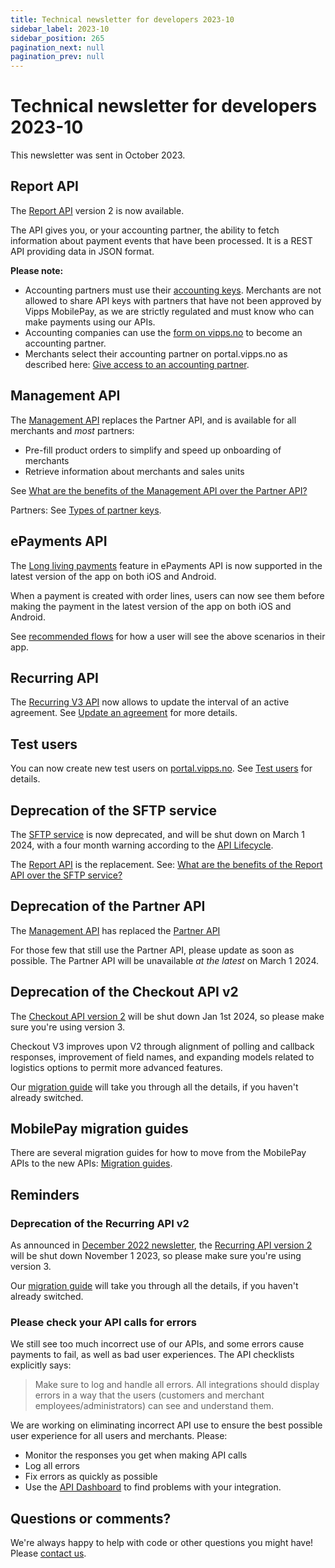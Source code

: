 ```yaml
---
title: Technical newsletter for developers 2023-10
sidebar_label: 2023-10
sidebar_position: 265
pagination_next: null
pagination_prev: null
---
```


# Technical newsletter for developers 2023-10

This newsletter was sent in October 2023.

## Report API

The [Report API](https://developer.vippsmobilepay.com/docs/APIs/report-api)
version 2 is now available.

The API gives you, or your accounting partner, the ability to
fetch information about payment events that have been processed.
It is a REST API providing data in JSON format.

**Please note:**
* Accounting partners must use their
  [accounting keys](https://developer.vippsmobilepay.com/docs/partner/partner-keys/#types-of-partner-keys).
  Merchants are not allowed to share API keys with partners that have not been approved by
  Vipps MobilePay, as we are strictly regulated and must know who can make payments using our APIs.
* Accounting companies can use the
  [form on vipps.no](https://www.vipps.no/developer/become-a-partner/)
  to become an accounting partner.
* Merchants select their accounting partner on portal.vipps.no as described here:
  [Give access to an accounting partner](https://developer.vippsmobilepay.com/docs/APIs/report-api/api-guide/overview/#give-access-to-an-accounting-partner).

## Management API

The
[Management API](https://developer.vippsmobilepay.com/docs/APIs/management-api/)
replaces the Partner API, and is available for all merchants and _most_ partners:
* Pre-fill product orders to simplify and speed up onboarding of merchants
* Retrieve information about merchants and sales units

See
[What are the benefits of the Management API over the Partner API?](https://developer.vippsmobilepay.com/docs/APIs/management-api/management-api-faq/#what-are-the-benefits-of-the-management-api-over-the-partner-api)

Partners: See
[Types of partner keys](https://developer.vippsmobilepay.com/docs/partner/partner-keys/#types-of-partner-keys).

## ePayments API

The
[Long living payments](https://developer.vippsmobilepay.com/docs/APIs/epayment-api/features/long-living-payments/)
feature in ePayments API is now supported in the latest version of the app on both iOS and Android.

When a payment is created with order lines, users can now see them before making the payment in the
latest version of the app on both iOS and Android.

See
[recommended flows](https://developer.vippsmobilepay.com/docs/solutions/invoice-through-epayments/)
for how a user will see the above scenarios in their app. 

## Recurring API

The
[Recurring V3 API](https://developer.vippsmobilepay.com/docs/APIs/recurring-api/)
now allows to update the interval of an active agreement. See
[Update an agreement](https://developer.vippsmobilepay.com/docs/APIs/recurring-api/vipps-recurring-api/#update-an-agreement)
for more details.

## Test users

You can now create new test users on
[portal.vipps.no](https://portal.vipps.no).
See
[Test users](https://developer.vippsmobilepay.com/docs/test-environment/#test-users)
for details.

## Deprecation of the SFTP service

The
[SFTP service](https://developer.vippsmobilepay.com/docs/settlements/sftp-report-service/)
is now deprecated, and will be shut down on March 1 2024,
with a four month warning according to the
[API Lifecycle](https://developer.vippsmobilepay.com/docs/common-topics/api-lifecycle/).

The
[Report API](https://developer.vippsmobilepay.com/docs/APIs/report-api/)
is the replacement. See:
[What are the benefits of the Report API over the SFTP service?](https://developer.vippsmobilepay.com/docs/APIs/report-api/vipps-report-api-faq/#what-are-the-benefits-of-the-report-api-over-the-sftp-service)

## Deprecation of the Partner API

The
[Management API](https://developer.vippsmobilepay.com/docs/APIs/management-api/)
has replaced the
[Partner API](https://developer.vippsmobilepay.com/docs/APIs/partner-api/.)

For those few that still use the Partner API, please update as soon as possible.
The Partner API will be unavailable _at the latest_ on March 1 2024.

## Deprecation of the Checkout API v2

The
[Checkout API version 2](https://developer.vippsmobilepay.com/docs/APIs/checkout-api/)
will be shut down Jan 1st 2024, so please make sure you're using version 3.

Checkout V3 improves upon V2 through alignment of polling and callback responses,
improvement of field names, and expanding models related to logistics options to permit
more advanced features. 

Our
[migration guide](https://developer.vippsmobilepay.com/docs/APIs/checkout-api/vipps-checkout-api-migration-v3/)
will take you through all the details, if you haven't already switched.

## MobilePay migration guides

There are several migration guides for how to move from the
MobilePay APIs to the new APIs:
[Migration guides](https://developer.vippsmobilepay.com/docs/mp-migration-guide).

## Reminders

### Deprecation of the Recurring API v2

As announced in
[December 2022 newsletter](https://developer.vippsmobilepay.com/docs/newsletters/2022-12-newsletter/#recurring-api-v3),
the
[Recurring API version 2](https://developer.vippsmobilepay.com/docs/APIs/recurring-api/)
will be shut down November 1 2023, so please make sure you're using version 3.

Our
[migration guide](https://developer.vippsmobilepay.com/docs/APIs/recurring-api/v2-to-v3-migration-guide/)
will take you through all the details, if you haven't already switched.

### Please check your API calls for errors

We still see too much incorrect use of our APIs, and some errors cause payments to
fail, as well as bad user experiences. The API checklists explicitly says:

>Make sure to log and handle all errors. All integrations should display errors in a way that the users (customers and merchant employees/administrators) can see and understand them.

We are working on eliminating incorrect API use to ensure the best possible user
experience for all users and merchants. Please:

* Monitor the responses you get when making API calls
* Log all errors
* Fix errors as quickly as possible
* Use the
  [API Dashboard](https://developer.vippsmobilepay.com/docs/developer-resources/api-dashboard/)
  to find problems with your integration.

## Questions or comments?

We're always happy to help with code or other questions you might have!
Please
[contact us](https://developer.vippsmobilepay.com/docs/contact).

